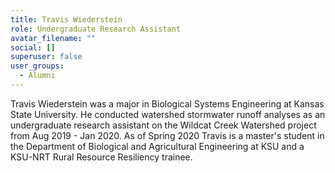 ```yaml
---
title: Travis Wiederstein
role: Undergraduate Research Assistant
avatar_filename: ""
social: []
superuser: false
user_groups:
  - Alumni
---
```

Travis Wiederstein was a major in Biological Systems Engineering at Kansas State University. He conducted watershed stormwater runoff analyses as an undergraduate research assistant on the Wildcat Creek Watershed project from Aug 2019 - Jan 2020. As of Spring 2020 Travis is a master's student in the Department of Biological and Agricultural Engineering at KSU and a KSU-NRT Rural Resource Resiliency trainee.